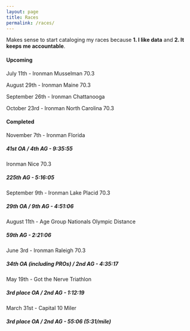 ```yaml
---
layout: page
title: Races
permalink: /races/
---
```


Makes sense to start cataloging my races because **1. I like data** and **2. It keeps me accountable**.

#### **Upcoming** ###

July 11th - Ironman Musselman 70.3

August 29th - Ironman Maine 70.3

September 26th - Ironman Chattanooga

October 23rd - Ironman North Carolina 70.3

#### **Completed** ###

November 7th - Ironman Florida 
##### *41st OA / 4th AG - 9:35:55* #####



Ironman Nice 70.3 
##### *225th AG - 5:16:05* ##### 



September 9th - Ironman Lake Placid 70.3 
##### *29th OA / 9th AG - 4:51:06* #####

August 11th - Age Group Nationals Olympic Distance 
##### *59th AG - 2:21:06* #####

June 3rd - Ironman Raleigh 70.3
##### *34th OA (including PROs) / 2nd AG - 4:35:17* #####

May 19th - Got the Nerve Triathlon
##### *3rd place OA / 2nd AG - 1:12:19* #####

March 31st - Capital 10 Miler
##### *3rd place OA / 2nd AG - 55:06 (5:31/mile)* #####
<!--stackedit_data:
eyJoaXN0b3J5IjpbLTgzNDEzMTEyNCwzNTk0Mzg3NDcsMTQyND
k5MzY1NSwyMzAxNjM5NjldfQ==
-->